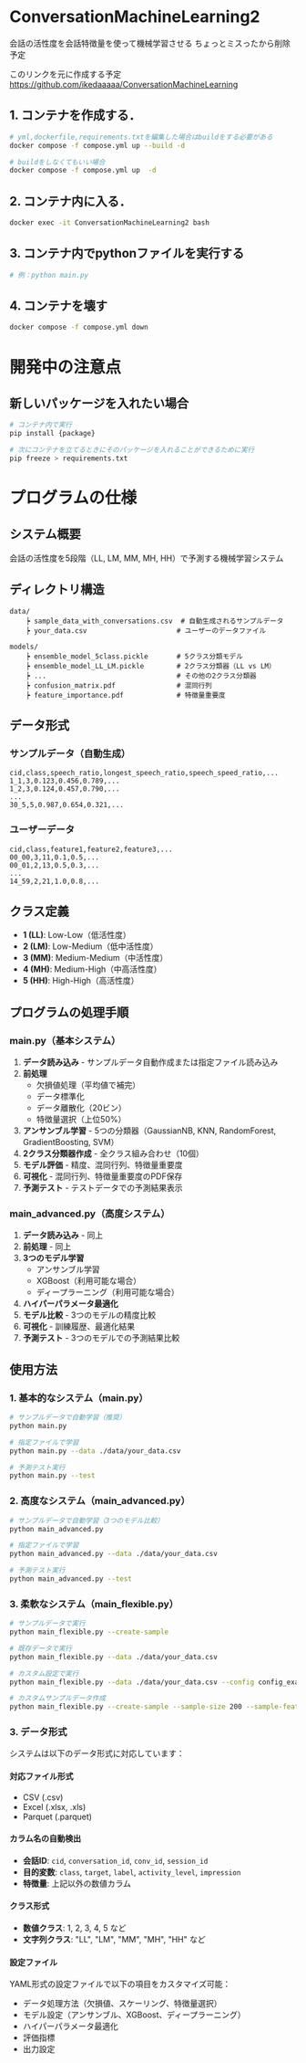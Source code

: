 # ConversationMachineLearning2
会話の活性度を会話特徴量を使って機械学習させる
ちょっとミスったから削除予定

このリンクを元に作成する予定
https://github.com/ikedaaaaa/ConversationMachineLearning

## 1. コンテナを作成する．
``` bash
# yml,dockerfile,requirements.txtを編集した場合はbuildをする必要がある
docker compose -f compose.yml up --build -d

# buildをしなくてもいい場合
docker compose -f compose.yml up  -d
```

## 2. コンテナ内に入る．
``` bash
docker exec -it ConversationMachineLearning2 bash   
```

## 3. コンテナ内でpythonファイルを実行する
``` bash
# 例：python main.py 
```

## 4. コンテナを壊す
``` bash
docker compose -f compose.yml down  
```

# 開発中の注意点
## 新しいパッケージを入れたい場合
```bash
# コンテナ内で実行
pip install {package}

# 次にコンテナを立てるときにそのパッケージを入れることができるために実行
pip freeze > requirements.txt
```

# プログラムの仕様

## システム概要
会話の活性度を5段階（LL, LM, MM, MH, HH）で予測する機械学習システム

## ディレクトリ構造
```
data/
    ┝ sample_data_with_conversations.csv  # 自動生成されるサンプルデータ
    ┝ your_data.csv                      # ユーザーのデータファイル

models/
    ┝ ensemble_model_5class.pickle       # 5クラス分類モデル
    ┝ ensemble_model_LL_LM.pickle        # 2クラス分類器（LL vs LM）
    ┝ ...                                # その他の2クラス分類器
    ┝ confusion_matrix.pdf               # 混同行列
    ┝ feature_importance.pdf             # 特徴量重要度
```

## データ形式
### サンプルデータ（自動生成）
```
cid,class,speech_ratio,longest_speech_ratio,speech_speed_ratio,...
1_1,3,0.123,0.456,0.789,...
1_2,3,0.124,0.457,0.790,...
...
30_5,5,0.987,0.654,0.321,...
```

### ユーザーデータ
```
cid,class,feature1,feature2,feature3,...
00_00,3,11,0.1,0.5,...
00_01,2,13,0.5,0.3,...
...
14_59,2,21,1.0,0.8,...
```

## クラス定義
- **1 (LL)**: Low-Low（低活性度）
- **2 (LM)**: Low-Medium（低中活性度）
- **3 (MM)**: Medium-Medium（中活性度）
- **4 (MH)**: Medium-High（中高活性度）
- **5 (HH)**: High-High（高活性度）


## プログラムの処理手順

### main.py（基本システム）
1. **データ読み込み** - サンプルデータ自動作成または指定ファイル読み込み
2. **前処理**
   - 欠損値処理（平均値で補完）
   - データ標準化
   - データ離散化（20ビン）
   - 特徴量選択（上位50%）
3. **アンサンブル学習** - 5つの分類器（GaussianNB, KNN, RandomForest, GradientBoosting, SVM）
4. **2クラス分類器作成** - 全クラス組み合わせ（10個）
5. **モデル評価** - 精度、混同行列、特徴量重要度
6. **可視化** - 混同行列、特徴量重要度のPDF保存
7. **予測テスト** - テストデータでの予測結果表示

### main_advanced.py（高度システム）
1. **データ読み込み** - 同上
2. **前処理** - 同上
3. **3つのモデル学習**
   - アンサンブル学習
   - XGBoost（利用可能な場合）
   - ディープラーニング（利用可能な場合）
4. **ハイパーパラメータ最適化**
5. **モデル比較** - 3つのモデルの精度比較
6. **可視化** - 訓練履歴、最適化結果
7. **予測テスト** - 3つのモデルでの予測結果比較

## 使用方法

### 1. 基本的なシステム（main.py）

```bash
# サンプルデータで自動学習（推奨）
python main.py

# 指定ファイルで学習
python main.py --data ./data/your_data.csv

# 予測テスト実行
python main.py --test
```

### 2. 高度なシステム（main_advanced.py）

```bash
# サンプルデータで自動学習（3つのモデル比較）
python main_advanced.py

# 指定ファイルで学習
python main_advanced.py --data ./data/your_data.csv

# 予測テスト実行
python main_advanced.py --test
```

### 3. 柔軟なシステム（main_flexible.py）

```bash
# サンプルデータで実行
python main_flexible.py --create-sample

# 既存データで実行
python main_flexible.py --data ./data/your_data.csv

# カスタム設定で実行
python main_flexible.py --data ./data/your_data.csv --config config_examples/advanced_config.yaml

# カスタムサンプルデータ作成
python main_flexible.py --create-sample --sample-size 200 --sample-features 20
```

### 3. データ形式

システムは以下のデータ形式に対応しています：

#### 対応ファイル形式
- CSV (.csv)
- Excel (.xlsx, .xls)
- Parquet (.parquet)

#### カラム名の自動検出
- **会話ID**: `cid`, `conversation_id`, `conv_id`, `session_id`
- **目的変数**: `class`, `target`, `label`, `activity_level`, `impression`
- **特徴量**: 上記以外の数値カラム

#### クラス形式
- **数値クラス**: 1, 2, 3, 4, 5 など
- **文字列クラス**: "LL", "LM", "MM", "MH", "HH" など

#### 設定ファイル
YAML形式の設定ファイルで以下の項目をカスタマイズ可能：

- データ処理方法（欠損値、スケーリング、特徴量選択）
- モデル設定（アンサンブル、XGBoost、ディープラーニング）
- ハイパーパラメータ最適化
- 評価指標
- 出力設定

